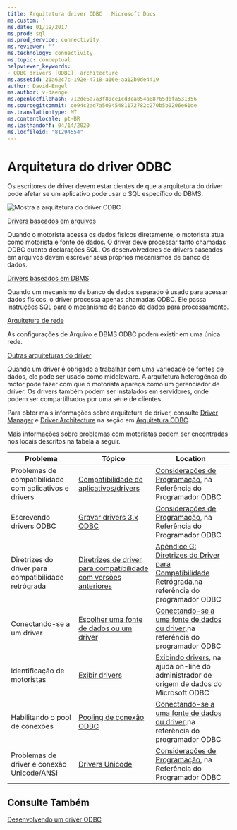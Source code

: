 ```yaml
---
title: Arquitetura driver ODBC | Microsoft Docs
ms.custom: ''
ms.date: 01/19/2017
ms.prod: sql
ms.prod_service: connectivity
ms.reviewer: ''
ms.technology: connectivity
ms.topic: conceptual
helpviewer_keywords:
- ODBC drivers [ODBC], architecture
ms.assetid: 21a62c7c-192e-4718-a16e-aa12b0de4419
author: David-Engel
ms.author: v-daenge
ms.openlocfilehash: 712de6a7a3f80ce1cd3ca854a88765dbfa531356
ms.sourcegitcommit: ce94c2ad7a50945481172782c270b5b0206e61de
ms.translationtype: MT
ms.contentlocale: pt-BR
ms.lasthandoff: 04/14/2020
ms.locfileid: "81294554"
---
```

# <a name="odbc-driver-architecture"></a>Arquitetura do driver ODBC
Os escritores de driver devem estar cientes de que a arquitetura do driver pode afetar se um aplicativo pode usar o SQL específico do DBMS.  
  
 ![Mostra a arquitetura do driver ODBC](../../../odbc/reference/develop-driver/media/odbcdriverovruarch.gif "ODBCDriverOvruArch")  
  
 [Drivers baseados em arquivos](../../../odbc/reference/file-based-drivers.md)  
  
 Quando o motorista acessa os dados físicos diretamente, o motorista atua como motorista e fonte de dados. O driver deve processar tanto chamadas ODBC quanto declarações SQL. Os desenvolvedores de drivers baseados em arquivos devem escrever seus próprios mecanismos de banco de dados.  
  
 [Drivers baseados em DBMS](../../../odbc/reference/dbms-based-drivers.md)  
  
 Quando um mecanismo de banco de dados separado é usado para acessar dados físicos, o driver processa apenas chamadas ODBC. Ele passa instruções SQL para o mecanismo de banco de dados para processamento.  
  
 [Arquitetura de rede](../../../odbc/reference/network-example.md)  
  
 As configurações de Arquivo e DBMS ODBC podem existir em uma única rede.  
  
 [Outras arquiteturas do driver](../../../odbc/reference/other-driver-architectures.md)  
  
 Quando um driver é obrigado a trabalhar com uma variedade de fontes de dados, ele pode ser usado como middleware. A arquitetura heterogênea do motor pode fazer com que o motorista apareça como um gerenciador de driver. Os drivers também podem ser instalados em servidores, onde podem ser compartilhados por uma série de clientes.  
  
 Para obter mais informações sobre arquitetura de driver, consulte [Driver Manager](../../../odbc/reference/the-driver-manager.md) e [Driver Architecture](../../../odbc/reference/driver-architecture.md) na seção em [Arquitetura ODBC](../../../odbc/reference/odbc-architecture.md).  
  
 Mais informações sobre problemas com motoristas podem ser encontradas nos locais descritos na tabela a seguir.  
  
|Problema|Tópico|Location|  
|-----------|-----------|--------------|  
|Problemas de compatibilidade com aplicativos e drivers|[Compatibilidade de aplicativos/drivers](../../../odbc/reference/develop-app/application-and-driver-compatibility.md)|[Considerações de Programação](../../../odbc/reference/develop-app/programming-considerations.md), na Referência do Programador ODBC|  
|Escrevendo drivers ODBC|[Gravar drivers 3.x ODBC](../../../odbc/reference/develop-app/writing-odbc-3-x-drivers.md)|[Considerações de Programação](../../../odbc/reference/develop-app/programming-considerations.md), na Referência do Programador ODBC|  
|Diretrizes do driver para compatibilidade retrógrada|[Diretrizes de driver para compatibilidade com versões anteriores](../../../odbc/reference/appendixes/appendix-g-driver-guidelines-for-backward-compatibility.md)|[Apêndice G: Diretrizes do Driver para Compatibilidade Retrógrada,](../../../odbc/reference/appendixes/appendix-g-driver-guidelines-for-backward-compatibility.md)na referência do programador ODBC|  
|Conectando-se a um driver|[Escolher uma fonte de dados ou um driver](../../../odbc/reference/develop-app/choosing-a-data-source-or-driver.md)|[Conectando-se a uma fonte de dados ou driver,](../../../odbc/reference/develop-app/connecting-to-a-data-source-or-driver.md)na referência do programador ODBC|  
|Identificação de motoristas|[Exibir drivers](../../../odbc/admin/viewing-drivers.md)|[Exibindo drivers](../../../odbc/admin/viewing-drivers.md), na ajuda on-line do administrador de origem de dados do Microsoft ODBC|  
|Habilitando o pool de conexões|[Pooling de conexão ODBC](../../../odbc/reference/develop-app/driver-manager-connection-pooling.md)|[Conectando-se a uma fonte de dados ou driver,](../../../odbc/reference/develop-app/connecting-to-a-data-source-or-driver.md)na referência do programador ODBC|  
|Problemas de driver e conexão Unicode/ANSI|[Drivers Unicode](../../../odbc/reference/develop-app/unicode-drivers.md)|[Considerações de Programação](../../../odbc/reference/develop-app/programming-considerations.md), na Referência do Programador ODBC|  
  
## <a name="see-also"></a>Consulte Também  
 [Desenvolvendo um driver ODBC](../../../odbc/reference/develop-driver/developing-an-odbc-driver.md)
